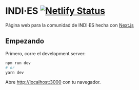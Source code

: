 # INDI·ES [![Netlify Status](https://api.netlify.com/api/v1/badges/e38bb41a-f95e-4ab1-b389-206fe979db98/deploy-status)](https://app.netlify.com/sites/indi-es/deploys)

Página web para la comunidad de INDI·ES hecha con [Next.js](https://nextjs.org/)

## Empezando

Primero, corre el development server:

```bash
npm run dev
# or
yarn dev
```

Abre [http://localhost:3000](http://localhost:3000) con tu navegador.
